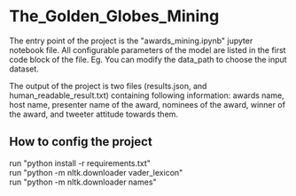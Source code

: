# The_Golden_Globes_Mining

The entry point of the project is the "awards_mining.ipynb" jupyter notebook file. All configurable parameters of the model are listed in the first code block of the file. Eg. You can modify the data_path to choose the input dataset.

The output of the project is two files (results.json, and human_readable_result.txt) containing following information: awards name, host name, presenter name of the award, nominees of the award, winner of the award, and tweeter attitude towards them. 

## How to config the project

run "python install -r requirements.txt"<br>
run "python -m nltk.downloader vader_lexicon"<br>
run "python -m nltk.downloader names"<br>
